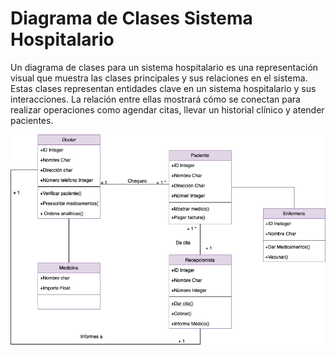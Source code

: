 # Diagrama de Clases Sistema Hospitalario

Un diagrama de clases para un sistema hospitalario es una representación visual que muestra las clases principales y sus relaciones en el sistema. Estas clases representan entidades clave en un sistema hospitalario y sus interacciones. La relación entre ellas mostrará cómo se conectan para realizar operaciones como agendar citas, llevar un historial clínico y atender pacientes.

<center>

![DiagramaClases](https://github.com/nicholelouis/ETS/blob/main/Tema2/DiagramaClases/img/sistema_hospitalario.drawio.png?raw=true)

<center>